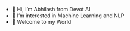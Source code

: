 - 👋 Hi, I’m Abhilash from Devot AI
- 👀 I’m interested in Machine Learning and NLP
- 💞️ Welcome to my World

<!---
devotai-abhi/devotai-abhi is a ✨ special ✨ repository because its `README.md` (this file) appears on your GitHub profile.
You can click the Preview link to take a look at your changes.
--->
